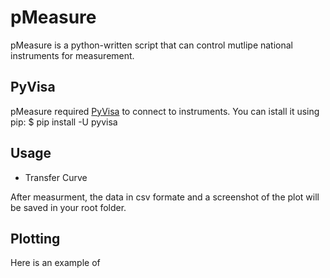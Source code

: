 # pMeasure
pMeasure is a python-written script that can control mutlipe national instruments for measurement.

## PyVisa
pMeasure required [PyVisa](https://pyvisa.readthedocs.io/en/stable/) to connect to instruments.
You can istall it using pip:
	$ pip install -U pyvisa

## Usage

* Transfer Curve





After measurment, the data in csv formate and a screenshot of the plot will be saved in your root folder.


## Plotting

Here is an example of 





